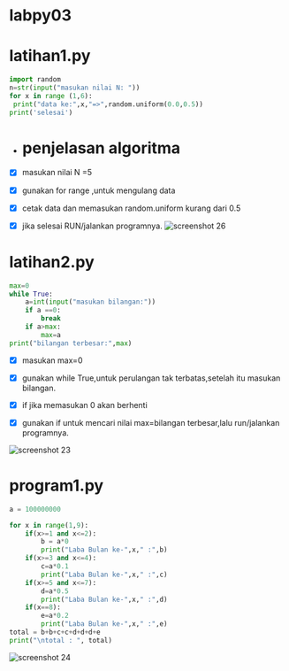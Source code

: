 # labpy03
# **latihan1.py**
```python
import random
n=str(input("masukan nilai N: "))
for x in range (1,6):
 print("data ke:",x,"=>",random.uniform(0.0,0.5))
print('selesai')
```
* # **penjelasan algoritma**

- [x] masukan nilai N =5

- [x] gunakan for range ,untuk mengulang data 

- [x] cetak data dan memasukan random.uniform kurang dari 0.5

- [x] jika selesai RUN/jalankan programnya.
![screenshot 26](https://user-images.githubusercontent.com/46512724/52929877-c1154700-3378-11e9-98c2-b70862ae0ed4.png)

# **latihan2.py**
```python
max=0
while True:
	a=int(input("masukan bilangan:"))
	if a ==0:
		break
	if a>max:
		max=a
print("bilangan terbesar:",max)
```
- [x] masukan max=0

- [x] gunakan while True,untuk perulangan tak terbatas,setelah itu masukan bilangan.

- [x] if jika memasukan 0 akan berhenti

- [x] gunakan if untuk mencari nilai max=bilangan terbesar,lalu run/jalankan programnya.

![screenshot 23](https://user-images.githubusercontent.com/46512724/52930177-08500780-337a-11e9-8658-ba76fe9c3aec.png)


# **program1.py**
```python
a = 100000000

for x in range(1,9):
    if(x>=1 and x<=2):
        b = a*0
        print("Laba Bulan ke-",x," :",b)
    if(x>=3 and x<=4):
        c=a*0.1
        print("Laba Bulan ke-",x," :",c)
    if(x>=5 and x<=7):
        d=a*0.5
        print("Laba Bulan ke-",x," :",d)
    if(x==8):
        e=a*0.2
        print("Laba Bulan ke-",x," :",e)
total = b+b+c+c+d+d+d+e
print("\ntotal : ", total)     
```
![screenshot 24](https://user-images.githubusercontent.com/46512724/52929895-d5594400-3378-11e9-8e0d-5cf9b69ef337.png)

